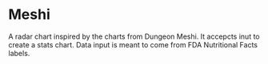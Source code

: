 # Meshi
A radar chart inspired by the charts from Dungeon Meshi. It accepcts inut to create a stats chart. Data input is meant to come from FDA Nutritional Facts labels. 
